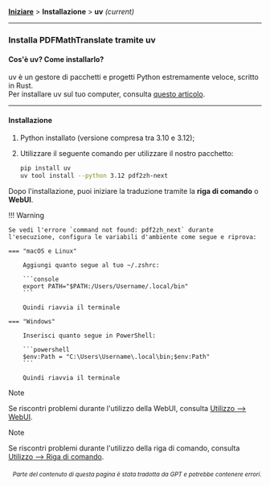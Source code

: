 [**Iniziare**](./getting-started.md) > **Installazione** > **uv** _(current)_

---

### Installa PDFMathTranslate tramite uv

#### Cos'è uv? Come installarlo?

uv è un gestore di pacchetti e progetti Python estremamente veloce, scritto in Rust.
<br>
Per installare uv sul tuo computer, consulta [questo articolo](https://docs.astral.sh/uv/getting-started/installation/).

---

#### Installazione

1. Python installato (versione compresa tra 3.10 e 3.12);

2. Utilizzare il seguente comando per utilizzare il nostro pacchetto:

    ```bash
    pip install uv
    uv tool install --python 3.12 pdf2zh-next
    ```

Dopo l'installazione, puoi iniziare la traduzione tramite la **riga di comando** o **WebUI**.

!!! Warning

    Se vedi l'errore `command not found: pdf2zh_next` durante l'esecuzione, configura le variabili d'ambiente come segue e riprova:

    === "macOS e Linux"

        Aggiungi quanto segue al tuo ~/.zshrc:

        ```console
        export PATH="$PATH:/Users/Username/.local/bin"
        ```

        Quindi riavvia il terminale

    === "Windows"

        Inserisci quanto segue in PowerShell:

        ```powershell
        $env:Path = "C:\Users\Username\.local\bin;$env:Path"
        ```

        Quindi riavvia il terminale

> [!NOTE]
> Se riscontri problemi durante l'utilizzo della WebUI, consulta [Utilizzo --> WebUI](./USAGE_webui.md).

> [!NOTE]
> Se riscontri problemi durante l'utilizzo della riga di comando, consulta [Utilizzo --> Riga di comando](./USAGE_commandline.md).

<div align="right"> 
<h6><small>Parte del contenuto di questa pagina è stata tradotta da GPT e potrebbe contenere errori.</small></h6>